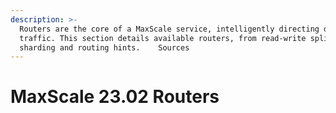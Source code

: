 ```yaml
---
description: >-
  Routers are the core of a MaxScale service, intelligently directing database
  traffic. This section details available routers, from read-write splitting to
  sharding and routing hints.    Sources
---
```


# MaxScale 23.02 Routers

